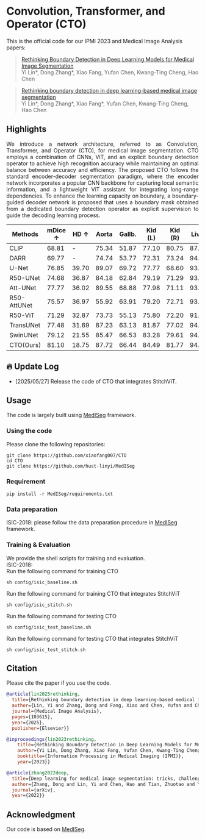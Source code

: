 # Convolution, Transformer, and Operator (CTO)
This is the official code for our IPMI 2023 and Medical Image Analysis papers:

> [Rethinking Boundary Detection in Deep Learning Models for Medical Image Segmentation](https://arxiv.org/abs/2305.00678) <br>
> Yi Lin*, Dong Zhang*, Xiao Fang, Yufan Chen, Kwang-Ting Cheng, Hao Chen

> [Rethinking boundary detection in deep learning-based medical image segmentation](https://arxiv.org/pdf/2505.04652) <br>
> Yi Lin*, Dong Zhang*, Xiao Fang*, Yufan Chen, Kwang-Ting Cheng, Hao Chen

## Highlights
<p align="justify">
We introduce a network architecture, referred to as Convolution, Transformer, and Operator (CTO), for medical image segmentation. CTO employs a combination of CNNs, ViT, and an explicit boundary detection operator to achieve high recognition accuracy while maintaining an optimal balance between accuracy and efficiency. The proposed CTO follows the standard encoder-decoder segmentation paradigm, where the encoder network incorporates a popular CNN backbone for capturing local semantic information, and a lightweight ViT assistant for integrating long-range dependencies. To enhance the learning capacity on boundary, a boundary-guided decoder network is proposed that uses a boundary mask obtained from a dedicated boundary detection operator as explicit supervision to guide the decoding learning process. 

| Methods | mDice $\uparrow$ | HD $\uparrow$| Aorta | Gallb. | Kid (L) | Kid (R) | Liver | Panc. | Spleen | Stom. |
|---------|--------|--------|------|------|------|------|------|------|------|------|
| CLIP | 68.81 | - | 75.34 | 51.87 | 77.10 | 80.75 | 87.84 | 40.05 | 80.56 | 56.98 |
| DARR | 69.77 | - | 74.74 | 53.77 | 72.31 | 73.24 | 94.08 | 54.18 | 89.90 | 45.96
| U-Net | 76.85 | 39.70 | 89.07 | 69.72 | 77.77 | 68.60 | 93.43 | 53.98 | 86.67 | 75.58
| R50-UNet | 74.68 | 36.87 | 84.18 | 62.84 | 79.19 | 71.29 | 93.35 | 48.23 | 84.41 | 73.92
| Att-UNet  | 77.77 | 36.02 | 89.55 | 68.88 | 77.98 | 71.11 | 93.57 | 58.04 | 87.30 | 75.75
| R50-AttUNet  | 75.57 | 36.97 | 55.92 | 63.91 | 79.20 | 72.71 | 93.56 | 49.37 | 87.19 | 74.95
| R50-ViT  | 71.29 | 32.87 | 73.73 | 55.13 | 75.80 | 72.20 | 91.51 | 45.99 | 81.99 | 73.95
| TransUNet  | 77.48 | 31.69 | 87.23 | 63.13 | 81.87 | 77.02 | 94.08 | 55.86 | 85.08 | 75.62
| SwinUNet  | 79.12 | 21.55 | 85.47 | 66.53 | 83.28 | 79.61 | 94.29 | 56.58 | 90.66 | 76.60
| CTO(Ours) | 81.10 | 18.75 | 87.72 | 66.44 | 84.49 | 81.77 | 94.88 | 62.74 | 90.60 | 80.20

## 🔥 Update Log
- [2025/05/27] Release the code of CTO that integrates StitchViT.

## Usage
The code is largely built using [MedISeg](https://github.com/hust-linyi/MedISeg) framework.

### Using the code
Please clone the following repositories:
```
git clone https://github.com/xiaofang007/CTO
cd CTO  
git clone https://github.com/hust-linyi/MedISeg
```
### Requirement
```
pip install -r MedISeg/requirements.txt
```

### Data preparation
ISIC-2018: please follow the data preparation procedure in [MedISeg](https://github.com/hust-linyi/MedISeg) framework.

### Training & Evaluation
We provide the shell scripts for training and evaluation.  
ISIC-2018:  
Run the following command for training CTO
```
sh config/isic_baseline.sh
```  
Run the following command for training CTO that integrates StitchViT
```
sh config/isic_stitch.sh
```  
Run the following command for testing CTO
```
sh config/isic_test_baseline.sh
```
Run the following command for testing CTO that integrates StitchViT
```
sh config/isic_test_stitch.sh
```  

## Citation
Please cite the paper if you use the code.
```bibtex
@article{lin2025rethinking,
  title={Rethinking boundary detection in deep learning-based medical image segmentation},
  author={Lin, Yi and Zhang, Dong and Fang, Xiao and Chen, Yufan and Cheng, Kwang-Ting and Chen, Hao},
  journal={Medical Image Analysis},
  pages={103615},
  year={2025},
  publisher={Elsevier}}

@inproceedings{lin2023rethinking,
    title={Rethinking Boundary Detection in Deep Learning Models for Medical Image Segmentation},
    author={Yi Lin, Dong Zhang, Xiao Fang, Yufan Chen, Kwang-Ting Cheng, Hao Chen},
    booktitle={Information Processing in Medical Imaging (IPMI)},
    year={2023}}

@article{zhang2022deep,
  title={Deep learning for medical image segmentation: tricks, challenges and future directions},
  author={Zhang, Dong and Lin, Yi and Chen, Hao and Tian, Zhuotao and Yang, Xin and Tang, Jinhui and Cheng, Kwang Ting},
  journal={arXiv},
  year={2022}}
```

## Acknowledgment 
Our code is based on [MedISeg](https://github.com/hust-linyi/MedISeg). 
